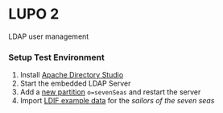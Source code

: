 # LUPO 2

LDAP user management


### Setup Test Environment
1. Install [Apache Directory Studio](https://directory.apache.org/studio/)
2. Start the embedded LDAP Server
3. Add a [new partition](https://directory.apache.org/apacheds/basic-ug/1.4.3-adding-partition.html) `o=sevenSeas` and restart the server
4. Import [LDIF example data](http://directory.apache.org/apacheds/basic-ug/1.5-sample-configuration.html) for the _sailors of the seven seas_
